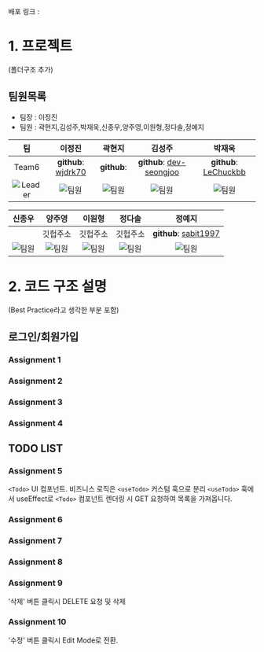 배포 링크 :

# 1. 프로젝트

(폴더구조 추가)

## 팀원목록

- 팀장 : 이정진
- 팀원 : 곽현지,김성주,박재욱,신종우,양주영,이원형,정다솔,정예지
<center>

|                                팀                                |                              이정진                              |                              곽현지                              |                              김성주                              |                              박재욱                              |
| :--------------------------------------------------------------: | :--------------------------------------------------------------: | :--------------------------------------------------------------: | :--------------------------------------------------------------: | :--------------------------------------------------------------: |
|                              Team6                               |        **github**: [wjdrk70](https://github.com/wjdrk70)         |                           **github**:                            |   **github**: [dev-seongjoo](https://github.com/dev-seongjoo)    |      **github**: [LeChuckbb](https://github.com/LeChuckbb)       |
| ![Leader](https://img.shields.io/badge/-%ED%8C%80%EC%9E%A5-blue) | ![팀원](https://img.shields.io/badge/-%ED%8C%80%EC%9B%90-yellow) | ![팀원](https://img.shields.io/badge/-%ED%8C%80%EC%9B%90-yellow) | ![팀원](https://img.shields.io/badge/-%ED%8C%80%EC%9B%90-yellow) | ![팀원](https://img.shields.io/badge/-%ED%8C%80%EC%9B%90-yellow) |

|                              신종우                              |                              양주영                              |                              이원형                              |                              정다솔                              |                                 정예지                                 |
| :--------------------------------------------------------------: | :--------------------------------------------------------------: | :--------------------------------------------------------------: | :--------------------------------------------------------------: | :--------------------------------------------------------------------: |
|                                                                  |                             깃헙주소                             |                             깃헙주소                             |                             깃헙주소                             | **github**: [sabit1997](https://github.com/sabit1997?tab=repositories) |
| ![팀원](https://img.shields.io/badge/-%ED%8C%80%EC%9B%90-yellow) | ![팀원](https://img.shields.io/badge/-%ED%8C%80%EC%9B%90-yellow) | ![팀원](https://img.shields.io/badge/-%ED%8C%80%EC%9B%90-yellow) | ![팀원](https://img.shields.io/badge/-%ED%8C%80%EC%9B%90-yellow) |    ![팀원](https://img.shields.io/badge/-%ED%8C%80%EC%9B%90-yellow)    |

</center>

# 2. 코드 구조 설명

(Best Practice라고 생각한 부분 포함)

## 로그인/회원가입

### Assignment 1

### Assignment 2

### Assignment 3

### Assignment 4

## TODO LIST

### Assignment 5

`<Todo>` UI 컴포넌트. 비즈니스 로직은 `<useTodo>` 커스텀 훅으로 분리
`<useTodo>` 훅에서 useEffect로 `<Todo>` 컴포넌트 렌더링 시 GET 요청하여 목록을 가져옵니다.

### Assignment 6

### Assignment 7

### Assignment 8

### Assignment 9

'삭제' 버튼 클릭시 DELETE 요청 및 삭제

### Assignment 10

'수정' 버튼 클릭시 Edit Mode로 전환.
